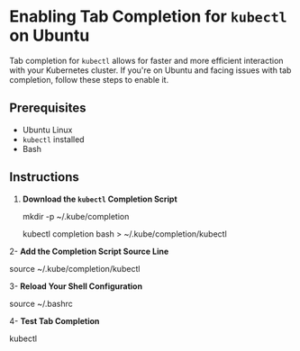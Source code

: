 # Enabling Tab Completion for `kubectl` on Ubuntu

Tab completion for `kubectl` allows for faster and more efficient interaction with your Kubernetes cluster. If you're on Ubuntu and facing issues with tab completion, follow these steps to enable it.

## Prerequisites

- Ubuntu Linux
- `kubectl` installed
- Bash 

## Instructions

1. **Download the `kubectl` Completion Script**

   mkdir -p ~/.kube/completion
   
   kubectl completion bash > ~/.kube/completion/kubectl

2- **Add the Completion Script Source Line**

   source ~/.kube/completion/kubectl

3- **Reload Your Shell Configuration**

   source ~/.bashrc

4- **Test Tab Completion**

   kubectl
